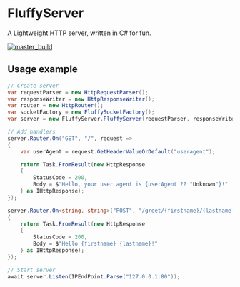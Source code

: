 # FluffyServer

A Lightweight HTTP server, written in C# for fun.

[![master_build](https://github.com/JessenMorten/FluffyServer/actions/workflows/master_build.yml/badge.svg)](https://github.com/JessenMorten/FluffyServer/actions/workflows/master_build.yml)

## Usage example

```csharp
// Create server
var requestParser = new HttpRequestParser();
var responseWriter = new HttpResponseWriter();
var router = new HttpRouter();
var socketFactory = new FluffySocketFactory();
var server = new FluffyServer.FluffyServer(requestParser, responseWriter, router, socketFactory);

// Add handlers
server.Router.On("GET", "/", request =>
{
    var userAgent = request.GetHeaderValueOrDefault("useragent");

    return Task.FromResult(new HttpResponse
    {
        StatusCode = 200,
        Body = $"Hello, your user agent is {userAgent ?? "Unknown"}!"
    } as IHttpResponse);
});

server.Router.On<string, string>("POST", "/greet/{firstname}/{lastname}", (request, firstname, lastname) =>
{
    return Task.FromResult(new HttpResponse
    {
        StatusCode = 200,
        Body = $"Hello {firstname} {lastname}!"
    } as IHttpResponse);
});

// Start server
await server.Listen(IPEndPoint.Parse("127.0.0.1:80"));
```
